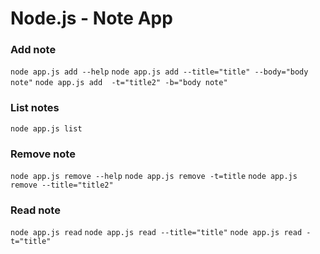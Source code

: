 # Node.js - Note App

### Add note
`node app.js add --help`
`node app.js add --title="title" --body="body note"`
`node app.js add  -t="title2" -b="body note"`

### List notes
`node app.js list`

### Remove note
`node app.js remove --help`
`node app.js remove -t=title`
`node app.js remove --title="title2"`

### Read note
`node app.js read`
`node app.js read --title="title"`
`node app.js read -t="title"`